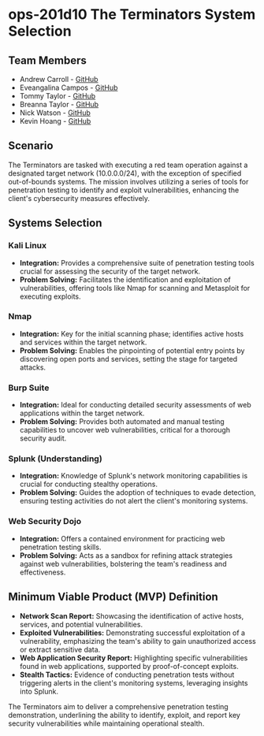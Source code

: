 # ops-201d10 The Terminators System Selection

## Team Members
- Andrew Carroll - [GitHub](https://github.com/iAmAndrewCarroll)
- Eveangalina Campos - [GitHub](https://github.com/Eveangalina)
- Tommy Taylor - [GitHub](https://github.com/taylortommy23)
- Breanna Taylor - [GitHub](https://github.com/Btaylor007)
- Nick Watson - [GitHub](https://github.com/GODKINGDEATHLORD)
- Kevin Hoang - [GitHub](https://github.com/KevinVanHoang)

## Scenario
The Terminators are tasked with executing a red team operation against a designated target network (10.0.0.0/24), with the exception of specified out-of-bounds systems. The mission involves utilizing a series of tools for penetration testing to identify and exploit vulnerabilities, enhancing the client's cybersecurity measures effectively.

## Systems Selection

### Kali Linux
- **Integration:** Provides a comprehensive suite of penetration testing tools crucial for assessing the security of the target network.
- **Problem Solving:** Facilitates the identification and exploitation of vulnerabilities, offering tools like Nmap for scanning and Metasploit for executing exploits.

### Nmap
- **Integration:** Key for the initial scanning phase; identifies active hosts and services within the target network.
- **Problem Solving:** Enables the pinpointing of potential entry points by discovering open ports and services, setting the stage for targeted attacks.

### Burp Suite
- **Integration:** Ideal for conducting detailed security assessments of web applications within the target network.
- **Problem Solving:** Provides both automated and manual testing capabilities to uncover web vulnerabilities, critical for a thorough security audit.

### Splunk (Understanding)
- **Integration:** Knowledge of Splunk's network monitoring capabilities is crucial for conducting stealthy operations.
- **Problem Solving:** Guides the adoption of techniques to evade detection, ensuring testing activities do not alert the client's monitoring systems.

### Web Security Dojo
- **Integration:** Offers a contained environment for practicing web penetration testing skills.
- **Problem Solving:** Acts as a sandbox for refining attack strategies against web vulnerabilities, bolstering the team's readiness and effectiveness.

## Minimum Viable Product (MVP) Definition
- **Network Scan Report:** Showcasing the identification of active hosts, services, and potential vulnerabilities.
- **Exploited Vulnerabilities:** Demonstrating successful exploitation of a vulnerability, emphasizing the team's ability to gain unauthorized access or extract sensitive data.
- **Web Application Security Report:** Highlighting specific vulnerabilities found in web applications, supported by proof-of-concept exploits.
- **Stealth Tactics:** Evidence of conducting penetration tests without triggering alerts in the client's monitoring systems, leveraging insights into Splunk.

The Terminators aim to deliver a comprehensive penetration testing demonstration, underlining the ability to identify, exploit, and report key security vulnerabilities while maintaining operational stealth.
